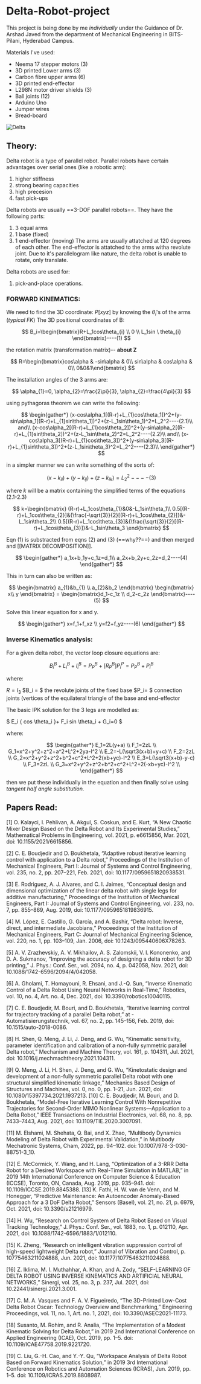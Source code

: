 # Delta-Robot-project

This project is being done by me *individually* under the Guidance of Dr. Arshad Javed from the department of Mechanical Engineering in BITS-Pilani, Hyderabad Campus.

Materials I've used:
- Neema 17 stepper motors (3)
- 3D printed Lower arms (3)
- Carbon fibre upper arms (6)
- 3D printed end-effector
- L298N motor driver shields (3)
- Ball joints (12)
- Arduino Uno
- Jumper wires
- Bread-board

![Delta](https://github.com/anushtup-nandy/Delta-Robot-project/blob/master/Delta_img.jpg)


## Theory:

Delta robot is a type of parallel robot. Parallel robots have certain advantages over serial ones (like a robotic arm):
1. higher stiffness
2. strong bearing capacities
3. high precesion
4. fast pick-ups

Delta robots are usually ==3-DOF parallel robots==. They have the following parts:
1. 3 equal arms
2. 1 base (fixed)
3. 1 end-effector (moving)
The arms are usually attatched at 120 degrees of each other. The end-effector is attatched to the arms witha revolute joint. Due to it's parallelogram like nature, the delta robot is unable to rotate, only translate.

Delta robots are used for:
1. pick-and-place operations.

### FORWARD KINEMATICS:
We need to find the 3D coordinate: $P[x y z]$ by knowing the $\theta_{i}$'s of the arms (*typical FK*)
The 3D positional coordinates of B:

$$
B_i=\begin{bmatrix}R+L_1cos\theta_{i} \\ 0 \\ L_1sin \ theta_{i} \end{bmatrix}----(1)
$$

the rotation matrix (transformation matrix)-- **about Z**

$$
R=\begin{bmatrix}cos\alpha & -sin\alpha & 0\\ sin\alpha & cos\alpha & 0\\ 0&0&1\end{bmatrix}
$$

The installation angles of the 3 arms are:

$$
\alpha_{1}=0, \alpha_{2}=\frac{2\pi}{3}, \alpha_{2}=\frac{4\pi}{3} 
$$

using pythagoras theorem we can write the following:

$$
\begin{gather*}
(x-cos\alpha_1[(R-r)+L_{1}cos\theta_1])^2+(y-sin\alpha_1[(R-r)+L_{1}sin\theta_1])^2+(z-L_1sin\theta_1)^2=L_2^2----(2.1)\\
and\\
(x-cos\alpha_2[(R-r)+L_{1}cos\theta_2])^2+(y-sin\alpha_2[(R-r)+L_{1}sin\theta_2])^2+(z-L_1sin\theta_2)^2=L_2^2----(2.2)\\
and\\
(x-cos\alpha_3[(R-r)+L_{1}cos\theta_3])^2+(y-sin\alpha_3[(R-r)+L_{1}sin\theta_3])^2+(z-L_1sin\theta_3)^2=L_2^2----(2.3)\\
\end{gather*}
$$

in a simpler manner we can write something of the sorts of:

$$
(x-k_{ii})+(y-k_{ij})+(z-k_{ik})=L_2^2----(3)
$$

where $k$ will be a matrix containing the simplified terms of the equations (2.1-2.3)

$$
k=\begin{bmatrix}
(R-r)+L_1cos\theta_{1}&0&-L_1sin\theta_1\\
0.5[(R-r)+L_1cos\theta_{2}]&{\frac{-\sqrt{3}}{2}[(R-r)+L_1cos\theta_{2}]}&-L_1sin\theta_2\\
0.5[(R-r)+L_1cos\theta_{3}]&{\frac{\sqrt{3}}{2}[(R-r)+L_1cos\theta_{3}]}&-L_1sin\theta_3
\end{bmatrix}
$$

Eqn (1) is substracted from eqns (2) and (3) (==why??==) and then merged and [[MATRIX DECOMPOSITION]].

$$
\begin{gather*}
a_1x+b_1y+c_1z=d_1\\
a_2x+b_2y+c_2z=d_2----(4)
\end{gather*}
$$

This in turn can also be written as:

$$
\begin{bmatrix} a_{1}&b_{1} \\ a_{2}&b_2 \end{bmatrix} \begin{bmatrix} x\\ y \end{bmatrix} = \begin{bmatrix}d_1-c_1z \\ d_2-c_2z \end{bmatrix}----(5)
$$

Solve this linear equation for x and y. 

$$
\begin{gather*}
x=f_1+f_xz \\
y=f2+f_yz----(6)
\end{gather*}
$$

### Inverse Kinematics analysis:
For a given delta robot, the vector loop closure equations are:

$$
{B^B_i}+L^B_i+I^B_i=P^B_P+[R^B_P]P^P_i=P^B_P+P^B_i
$$

where:

$R = I_3$ 
$B_i = $  the revolute joints of the fixed base 
$P_i= $ connection joints (vertices of the equilateral triangle of the base and end-effector

The basic IPK solution for the 3 legs are modelled as:

$ E_i { cos \theta_i }+ F_i sin \theta_i + G_i=0 $

where:

$$
\begin{gather*}
E_1=2L(y+a) \\
F_1=2zL \\
G_1=x^2+y^2+z^2+a^2+L^2+2ya-l^2 \\
E_2=-L(\sqrt3(x+b)+y+c) \\
F_2=2zL \\
G_2=x^2+y^2+z^2+b^2+c^2+L^2+2(xb+yc)-l^2 \\
E_3=L(\sqrt3(x+b)-y-c) \\
F_3=2zL \\
G_3=x^2+y^2+z^2+b^2+c^2+L^2+2(-xb+yc)-l^2 \\
\end{gather*}
$$

then we put these individually in the equation and then finally solve using *tangent half angle substitution.*


## Papers Read:

[1] O. Kalayci, I. Pehlivan, A. Akgul, S. Coskun, and E. Kurt, “A New Chaotic Mixer Design Based on the Delta Robot and Its Experimental Studies,” Mathematical Problems in Engineering, vol. 2021, p. e6615856, Mar. 2021, doi: 10.1155/2021/6615856.

[2] C. E. Boudjedir and D. Boukhetala, “Adaptive robust iterative learning control with application to a Delta robot,” Proceedings of the Institution of Mechanical Engineers, Part I: Journal of Systems and Control Engineering, vol. 235, no. 2, pp. 207–221, Feb. 2021, doi: 10.1177/0959651820938531.

[3] E. Rodriguez, A. J. Alvares, and C. I. Jaimes, “Conceptual design and dimensional optimization of the linear delta robot with single legs for additive manufacturing,” Proceedings of the Institution of Mechanical Engineers, Part I: Journal of Systems and Control Engineering, vol. 233, no. 7, pp. 855–869, Aug. 2019, doi: 10.1177/0959651819836915.

[4] M. López, E. Castillo, G. García, and A. Bashir, “Delta robot: Inverse, direct, and intermediate Jacobians,” Proceedings of the Institution of Mechanical Engineers, Part C: Journal of Mechanical Engineering Science, vol. 220, no. 1, pp. 103–109, Jan. 2006, doi: 10.1243/095440606X78263.

[5] A. V. Zrazhevskiy, A. V. Mikhailov, A. S. Zalomskii, V. I. Kononenko, and D. A. Sukmanov, “Improving the accuracy of designing a delta robot for 3D printing,” J. Phys.: Conf. Ser., vol. 2094, no. 4, p. 042058, Nov. 2021, doi: 10.1088/1742-6596/2094/4/042058.

[6] A. Gholami, T. Homayouni, R. Ehsani, and J.-Q. Sun, “Inverse Kinematic Control of a Delta Robot Using Neural Networks in Real-Time,” Robotics, vol. 10, no. 4, Art. no. 4, Dec. 2021, doi: 10.3390/robotics10040115.

[7] C. E. Boudjedir, M. Bouri, and D. Boukhetala, “Iterative learning control for trajectory tracking of a parallel Delta robot,” at - Automatisierungstechnik, vol. 67, no. 2, pp. 145–156, Feb. 2019, doi: 10.1515/auto-2018-0086.

[8] H. Shen, Q. Meng, J. Li, J. Deng, and G. Wu, “Kinematic sensitivity, parameter identification and calibration of a non-fully symmetric parallel Delta robot,” Mechanism and Machine Theory, vol. 161, p. 104311, Jul. 2021, doi: 10.1016/j.mechmachtheory.2021.104311.

[9] Q. Meng, J. Li, H. Shen, J. Deng, and G. Wu, “Kinetostatic design and development of a non-fully symmetric parallel Delta robot with one structural simplified kinematic linkage,” Mechanics Based Design of Structures and Machines, vol. 0, no. 0, pp. 1–21, Jun. 2021, doi: 10.1080/15397734.2021.1937213.
[10] C. E. Boudjedir, M. Bouri, and D. Boukhetala, “Model-Free Iterative Learning Control With Nonrepetitive Trajectories for Second-Order MIMO Nonlinear Systems—Application to a Delta Robot,” IEEE Transactions on Industrial Electronics, vol. 68, no. 8, pp. 7433–7443, Aug. 2021, doi: 10.1109/TIE.2020.3007091.

[11] M. Elshami, M. Shehata, Q. Bai, and X. Zhao, “Multibody Dynamics Modeling of Delta Robot with Experimental Validation,” in Multibody Mechatronic Systems, Cham, 2022, pp. 94–102. doi: 10.1007/978-3-030-88751-3_10.

[12] E. McCormick, Y. Wang, and H. Lang, “Optimization of a 3-RRR Delta Robot for a Desired Workspace with Real-Time Simulation in MATLAB,” in 2019 14th International Conference on Computer Science & Education (ICCSE), Toronto, ON, Canada, Aug. 2019, pp. 935–941. doi: 10.1109/ICCSE.2019.8845388.
[13] K. Fathi, H. W. van de Venn, and M. Honegger, “Predictive Maintenance: An Autoencoder Anomaly-Based Approach for a 3 DoF Delta Robot,” Sensors (Basel), vol. 21, no. 21, p. 6979, Oct. 2021, doi: 10.3390/s21216979.

[14] H. Wu, “Research on Control System of Delta Robot Based on Visual Tracking Technology,” J. Phys.: Conf. Ser., vol. 1883, no. 1, p. 012110, Apr. 2021, doi: 10.1088/1742-6596/1883/1/012110.

[15] K. Zheng, “Research on intelligent vibration suppression control of high-speed lightweight Delta robot,” Journal of Vibration and Control, p. 10775463211024888, Jun. 2021, doi: 10.1177/10775463211024888.

[16] Z. Iklima, M. I. Muthahhar, A. Khan, and A. Zody, “SELF-LEARNING OF DELTA ROBOT USING INVERSE KINEMATICS AND ARTIFICIAL NEURAL NETWORKS,” Sinergi, vol. 25, no. 3, p. 237, Jul. 2021, doi: 10.22441/sinergi.2021.3.001.

[17] C. M. A. Vasques and F. A. V. Figueiredo, “The 3D-Printed Low-Cost Delta Robot Óscar: Technology Overview and Benchmarking,” Engineering Proceedings, vol. 11, no. 1, Art. no. 1, 2021, doi: 10.3390/ASEC2021-11173.

[18] Susanto, M. Rohim, and R. Analia, “The Implementation of a Modest Kinematic Solving for Delta Robot,” in 2019 2nd International Conference on Applied Engineering (ICAE), Oct. 2019, pp. 1–5. doi: 10.1109/ICAE47758.2019.9221720.

[19] C. Liu, G.-H. Cao, and Y.-Y. Qu, “Workspace Analysis of Delta Robot Based on Forward Kinematics Solution,” in 2019 3rd International Conference on Robotics and Automation Sciences (ICRAS), Jun. 2019, pp. 1–5. doi: 10.1109/ICRAS.2019.8808987.
